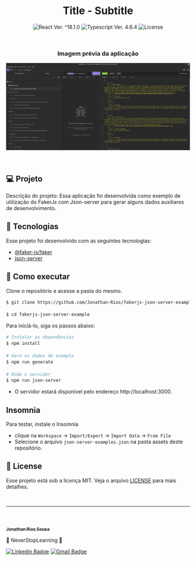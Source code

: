 <h1 align="center">Title - Subtitle</h1>

<p align="center">
  <img 
    src="https://img.shields.io/badge/FakerJs-%5E7.6.0-blue" 
    alt="React Ver. ^18.1.0"
  />
  <img 
    src="https://img.shields.io/badge/JsonServer-%5E0.17.1-blue"
    alt="Typescript Ver. 4.6.4" 
  />
  <img 
    alt="License"
    src="https://img.shields.io/static/v1?label=license&message=MIT&color=E51C44&labelColor=0A1033"
  />
</p>

<br>

<h3 align="center">Imagem prévia da aplicação</h3>

![cover](.github/project-preview.png?style=flat)

<br>

## 💻 Projeto
Descrição do projeto:
Essa aplicação foi desenvolvida como exemplo de utilização do FakerJs com Json-server para gerar alguns dados auxiliares de desenvolvimento.

## 🧪 Tecnologias

Esse projeto foi desenvolvido com as seguintes tecnologias:



- [@faker-js/faker](https://fakerjs.dev/)
- [json-server](https://www.npmjs.com/package/json-server)


## 🚀 Como executar

Clone o repositório e acesse a pasta do mesmo.

```bash
$ git clone https://github.com/Jonathan-Rios/fakerjs-json-server-example.git

$ cd fakerjs-json-server-example
```

Para iniciá-lo, siga os passos abaixo:
```bash
# Instalar as dependências
$ npm install

# Gere os dados de exemplo
$ npm run generate

# Rode o servidor
$ npm run json-server
```
- O servidor estará disponível pelo endereço http://localhost:3000.

## Insomnia
Para testar, instale o Insomnia
* clique na `Workspace` → `Import/Export` → `Import Data` → `From File` 
* Selecione o arquivo `json-server-examples.json` na pasta assets deste repositório.

## 📝 License

Esse projeto está sob a licença MIT. Veja o arquivo [LICENSE](./LICENSE.md) para mais detalhes.

<br />


---
<br />

<a href="https://github.com/Jonathan-Rios">
 <img src="https://github.com/Jonathan-Rios.png" width="100px;" alt="" />
 <br />
 <sub><b>Jonathan Rios Sousa</b></sub></a>

💠 NeverStopLearning 💠

[![Linkedin Badge](https://img.shields.io/badge/-Jonathan-blue?style=flat-square&logo=Linkedin&logoColor=white&link=https://www.linkedin.com/in/jonathan-rios-sousa-19b3431b6/)](https://www.linkedin.com/in/jonathan-rios-sousa-19b3431b6/) 
[![Gmail Badge](https://img.shields.io/badge/-jonathan.riosousa@gmail.com-c14438?style=flat-square&logo=Gmail&logoColor=white&link=mailto:jonathan.riosousa@gmail.com)](mailto:jonathan.riosousa@gmail.com)